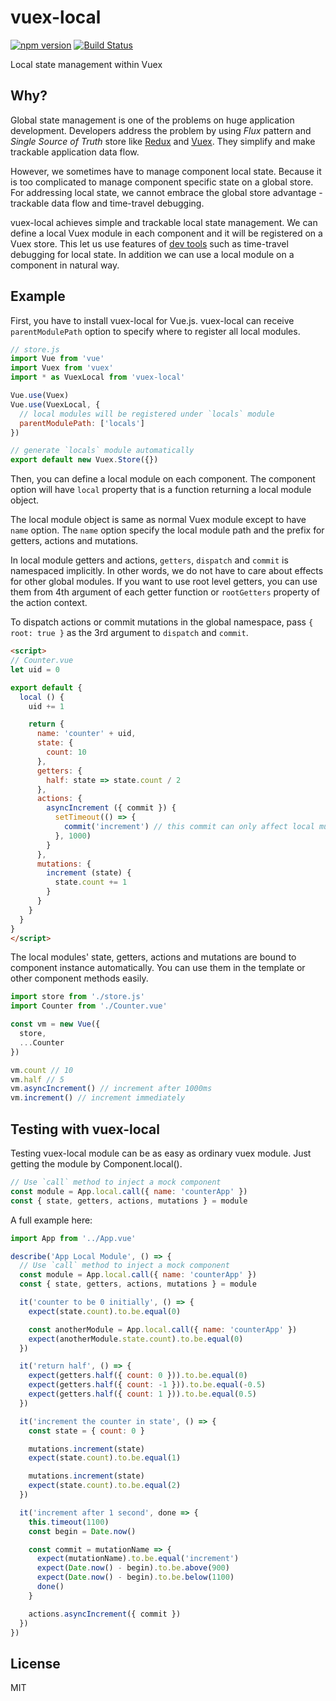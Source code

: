 # vuex-local

[![npm version](https://badge.fury.io/js/vuex-local.svg)](https://badge.fury.io/js/vuex-local)
[![Build Status](https://travis-ci.org/ktsn/vuex-local.svg?branch=master)](https://travis-ci.org/ktsn/vuex-local)

Local state management within Vuex

## Why?

Global state management is one of the problems on huge application development. Developers address the problem by using *Flux* pattern and *Single Source of Truth* store like [Redux](https://github.com/reactjs/redux) and [Vuex](https://github.com/vuejs/vuex). They simplify and make trackable application data flow.

However, we sometimes have to manage component local state. Because it is too complicated to manage component specific state on a global store. For addressing local state, we cannot embrace the global store advantage - trackable data flow and time-travel debugging.

vuex-local achieves simple and trackable local state management. We can define a local Vuex module in each component and it will be registered on a Vuex store. This let us use features of [dev tools](https://github.com/vuejs/vue-devtools) such as time-travel debugging for local state. In addition we can use a local module on a component in natural way.

## Example

First, you have to install vuex-local for Vue.js. vuex-local can receive `parentModulePath` option to specify where to register all local modules.

```js
// store.js
import Vue from 'vue'
import Vuex from 'vuex'
import * as VuexLocal from 'vuex-local'

Vue.use(Vuex)
Vue.use(VuexLocal, {
  // local modules will be registered under `locals` module
  parentModulePath: ['locals']
})

// generate `locals` module automatically
export default new Vuex.Store({})
```

Then, you can define a local module on each component. The component option will have `local` property that is a function returning a local module object.

The local module object is same as normal Vuex module except to have `name` option. The `name` option specify the local module path and the prefix for getters, actions and mutations.

In local module getters and actions, `getters`, `dispatch` and `commit` is namespaced implicitly. In other words, we do not have to care about effects for other global modules. If you want to use root level getters, you can use them from 4th argument of each getter function or `rootGetters` property of the action context.

To dispatch actions or commit mutations in the global namespace, pass `{ root: true }` as the 3rd argument to `dispatch` and `commit`.

```html
<script>
// Counter.vue
let uid = 0

export default {
  local () {
    uid += 1

    return {
      name: 'counter' + uid,
      state: {
        count: 10
      },
      getters: {
        half: state => state.count / 2
      },
      actions: {
        asyncIncrement ({ commit }) {
          setTimeout(() => {
            commit('increment') // this commit can only affect local mutation
          }, 1000)
        }
      },
      mutations: {
        increment (state) {
          state.count += 1
        }
      }
    }
  }
}
</script>
```

The local modules' state, getters, actions and mutations are bound to component instance automatically. You can use them in the template or other component methods easily.

```js
import store from './store.js'
import Counter from './Counter.vue'

const vm = new Vue({
  store,
  ...Counter
})

vm.count // 10
vm.half // 5
vm.asyncIncrement() // increment after 1000ms
vm.increment() // increment immediately
```

## Testing with vuex-local

Testing vuex-local module can be as easy as ordinary vuex module. Just getting the module by Component.local().

```js
// Use `call` method to inject a mock component
const module = App.local.call({ name: 'counterApp' })
const { state, getters, actions, mutations } = module
```

A full example here:

```js
import App from '../App.vue'

describe('App Local Module', () => {
  // Use `call` method to inject a mock component
  const module = App.local.call({ name: 'counterApp' })
  const { state, getters, actions, mutations } = module

  it('counter to be 0 initially', () => {
    expect(state.count).to.be.equal(0)

    const anotherModule = App.local.call({ name: 'counterApp' })
    expect(anotherModule.state.count).to.be.equal(0)
  })

  it('return half', () => {
    expect(getters.half({ count: 0 })).to.be.equal(0)
    expect(getters.half({ count: -1 })).to.be.equal(-0.5)
    expect(getters.half({ count: 1 })).to.be.equal(0.5)
  })

  it('increment the counter in state', () => {
    const state = { count: 0 }

    mutations.increment(state)
    expect(state.count).to.be.equal(1)

    mutations.increment(state)
    expect(state.count).to.be.equal(2)
  })

  it('increment after 1 second', done => {
    this.timeout(1100)
    const begin = Date.now()

    const commit = mutationName => {
      expect(mutationName).to.be.equal('increment')
      expect(Date.now() - begin).to.be.above(900)
      expect(Date.now() - begin).to.be.below(1100)
      done()
    }

    actions.asyncIncrement({ commit })
  })
})
```

## License

MIT
